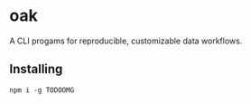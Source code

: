 # oak

A CLI progams for reproducible, customizable data workflows.

## Installing

```
npm i -g TODOOMG
```
